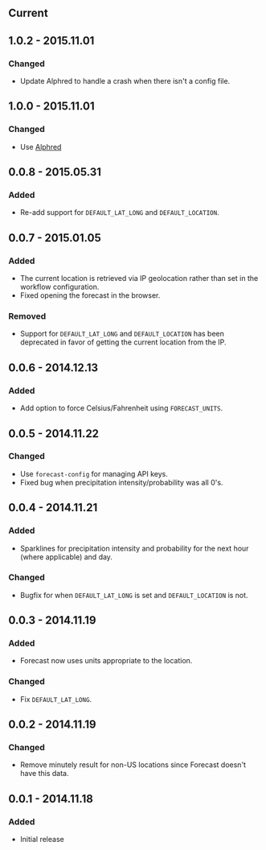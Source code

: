 ## Current

## 1.0.2 - 2015.11.01
### Changed
- Update Alphred to handle a crash when there isn't a config file.

## 1.0.0 - 2015.11.01
### Changed
- Use [Alphred](https://github.com/kejadlen/alphred)

## 0.0.8 - 2015.05.31
### Added
- Re-add support for `DEFAULT_LAT_LONG` and `DEFAULT_LOCATION`.

## 0.0.7 - 2015.01.05
### Added
- The current location is retrieved via IP geolocation rather than set in the
  workflow configuration.
- Fixed opening the forecast in the browser.

### Removed
- Support for `DEFAULT_LAT_LONG` and `DEFAULT_LOCATION` has been deprecated in favor
  of getting the current location from the IP.

## 0.0.6 - 2014.12.13
### Added
- Add option to force Celsius/Fahrenheit using `FORECAST_UNITS`.

## 0.0.5 - 2014.11.22
### Changed
- Use `forecast-config` for managing API keys.
- Fixed bug when precipitation intensity/probability was all 0's.

## 0.0.4 - 2014.11.21
### Added
- Sparklines for precipitation intensity and probability for the next hour
  (where applicable) and day.

### Changed
- Bugfix for when `DEFAULT_LAT_LONG` is set and `DEFAULT_LOCATION` is not.

## 0.0.3 - 2014.11.19
### Added
- Forecast now uses units appropriate to the location.

### Changed
- Fix `DEFAULT_LAT_LONG`.

## 0.0.2 - 2014.11.19
### Changed
- Remove minutely result for non-US locations since Forecast doesn't have this
  data.

## 0.0.1 - 2014.11.18
### Added
- Initial release
